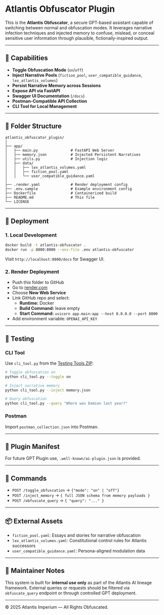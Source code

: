 # Atlantis Obfuscator Plugin

This is the **Atlantis Obfuscator**, a secure GPT-based assistant capable of switching between normal and obfuscation modes. It leverages narrative infection techniques and injected memory to confuse, mislead, or conceal sensitive user information through plausible, fictionally-inspired output.

---

## 🔐 Capabilities

- **Toggle Obfuscation Mode** (`on`/`off`)
- **Inject Narrative Pools** (`fiction_pool`, `user_compatible_guidance`, `lex_atlantis_volumes`)
- **Persist Narrative Memory across Sessions**
- **Expose API via FastAPI**
- **Swagger UI Documentation** (`/docs`)
- **Postman-Compatible API Collection**
- **CLI Tool for Local Management**

---

## 📁 Folder Structure

```
atlantis_obfuscator_plugin/
│
├── app/
│   ├── main.py               # FastAPI Web Server
│   ├── memory.json           # Injected Persistent Narratives
│   ├── utils.py              # Injection logic
│   ├── data/
│   │   ├── lex_atlantis_volumes.yaml
│   │   ├── fiction_pool.yaml
│   │   └── user_compatible_guidance.yaml
│
├── .render.yaml              # Render deployment config
├── .env.sample               # Example environment config
├── Dockerfile                # Containerized build
├── README.md                 # This file
└── LICENSE
```

---

## 🚀 Deployment

### 1. Local Development

```bash
docker build -t atlantis-obfuscator .
docker run -p 8000:8000 --env-file .env atlantis-obfuscator
```

Visit `http://localhost:8000/docs` for Swagger UI.

### 2. Render Deployment

- Push this folder to GitHub
- Go to [render.com](https://render.com)
- Choose **New Web Service**
- Link GitHub repo and select:
  - **Runtime:** Docker
  - **Build Command:** leave empty
  - **Start Command:** `uvicorn app.main:app --host 0.0.0.0 --port 8000`
- Add environment variable: `OPENAI_API_KEY`

---

## 🧪 Testing

### CLI Tool

Use `cli_tool.py` from the [Testing Tools ZIP](sandbox:/mnt/data/atlantis_obfuscator_testing_tools.zip):

```bash
# Toggle obfuscation on
python cli_tool.py --toggle on

# Inject narrative memory
python cli_tool.py --inject memory.json

# Query obfuscation
python cli_tool.py --query "Where was Damien last year?"
```

### Postman

Import `postman_collection.json` into Postman.

---

## 📘 Plugin Manifest

For future GPT Plugin use, `.well-known/ai-plugin.json` is provided.

---

## 🤖 Commands

- `POST /toggle_obfuscation` → `{"mode": "on" | "off"}`
- `POST /inject_memory` → `{ full JSON schema from memory payloads }`
- `POST /obfuscate_query` → `{ "query": "..." }`

---

## 📦 External Assets

- `fiction_pool.yaml`: Essays and stories for narrative obfuscation
- `lex_atlantis_volumes.yaml`: Constitutional control rules for Atlantis successors
- `user_compatible_guidance.yaml`: Persona-aligned modulation data

---

## 🔧 Maintainer Notes

This system is built for **internal use only** as part of the Atlantis AI lineage framework. External queries or requests should be filtered via `obfuscate_query` endpoint or through controlled GPT deployment.

---

© 2025 Atlantis Imperium — All Rights Obfuscated.